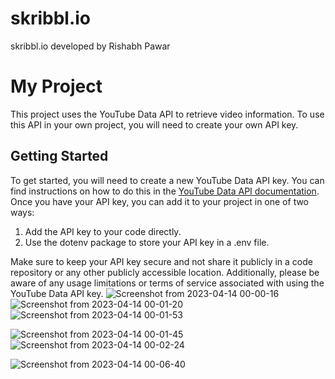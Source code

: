 # skribbl.io

skribbl.io developed by Rishabh Pawar

# My Project

This project uses the YouTube Data API to retrieve video information. To use this API in your own project, you will need to create your own API key.

## Getting Started

To get started, you will need to create a new YouTube Data API key. You can find instructions on how to do this in the [YouTube Data API documentation](https://developers.google.com/youtube/registering_an_application). Once you have your API key, you can add it to your project in one of two ways:

1. Add the API key to your code directly.
2. Use the dotenv package to store your API key in a .env file.

Make sure to keep your API key secure and not share it publicly in a code repository or any other publicly accessible location. Additionally, please be aware of any usage limitations or terms of service associated with using the YouTube Data API key.
![Screenshot from 2023-04-14 00-00-16](https://user-images.githubusercontent.com/96792194/233838772-ed50b216-dfb2-49ed-9e7f-481ecbec0e09.png)
![Screenshot from 2023-04-14 00-01-20](https://user-images.githubusercontent.com/96792194/233838932-dfd02ff1-e513-40c4-88cf-238d71d4891d.png)
![Screenshot from 2023-04-14 00-01-53](https://user-images.githubusercontent.com/96792194/233838974-80e19b15-8c12-4c37-bf0b-f76c1b7d7cbc.png)

![Screenshot from 2023-04-14 00-01-45](https://user-images.githubusercontent.com/96792194/233984259-1cc96ebc-2983-4f9d-a1b3-71b8eb253516.png)
![Screenshot from 2023-04-14 00-02-24](https://user-images.githubusercontent.com/96792194/233984614-8ac85d69-b322-4cef-b768-85b2f78d0f93.png)

![Screenshot from 2023-04-14 00-06-40](https://user-images.githubusercontent.com/96792194/233982218-de274059-a49f-4d9c-b7d9-ca389a7ea758.png)
 
